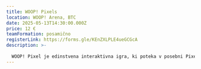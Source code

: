```yaml
---
title: WOOP! Pixels
location: WOOP! Arena, BTC
date: 2025-05-13T14:30:00.000Z
price: 12 €
teamFormation: posamično
registerLink: https://forms.gle/KEnZXLPLE4ueGCGcA
description: >-
  
  WOOP! Pixel je edinstvena interaktivna igra, ki poteka v posebni Pixel areni na barvni talni podlagi velikosti 5×5 m². Ta je sestavljena iz več kot 250 svetlobnih ploščic, ki svetijo v različnih barvah. LED osvetlitev ustvarja dinamične izzive, ki jih igralci premagujejo z natančnimi in hitrimi gibi. Gre za razburljivo kombinacijo gibanja, svetlobe in refleksov, ki poskrbi za nepozabno izkušnjo!
---
```

